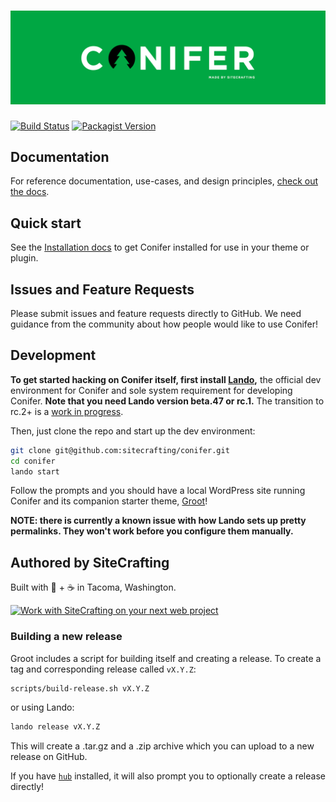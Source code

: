 # [![Conifer](img/banner-green.png)](https://coniferplug.in)

[![Build Status](https://travis-ci.org/sitecrafting/conifer.svg?branch=main)](https://travis-ci.org/github/sitecrafting/conifer)
[![Packagist Version](https://img.shields.io/packagist/v/sitecrafting/conifer.svg)](https://packagist.org/packages/sitecrafting/conifer)

## Documentation

For reference documentation, use-cases, and design principles, [check out the docs](https://www.coniferplug.in/).

## Quick start

See the [Installation docs](https://www.coniferplug.in/installation.html) to get Conifer installed for use in your theme or plugin.

## Issues and Feature Requests

Please submit issues and feature requests directly to GitHub. We need guidance from the community about how people would like to use Conifer!

## Development

**To get started hacking on Conifer itself, first install [Lando](https://docs.devwithlando.io/),** the official dev environment for Conifer and sole system requirement for developing Conifer. **Note that you need Lando version beta.47 or rc.1.** The transition to rc.2+ is a [work in progress](https://github.com/sitecrafting/conifer/issues/103).

Then, just clone the repo and start up the dev environment:

```bash
git clone git@github.com:sitecrafting/conifer.git
cd conifer
lando start
```

Follow the prompts and you should have a local WordPress site running Conifer
and its companion starter theme, [Groot](https://github.com/sitecrafting/groot)!

**NOTE: there is currently a known issue with how Lando sets up pretty permalinks. They won't work before you configure them manually.**

## Authored by SiteCrafting

Built with 💚 + ☕ in Tacoma, Washington.

[![Work with SiteCrafting on your next web project](https://raw.githubusercontent.com/sitecrafting/conifer/master/img/sc-banner.jpg)](https://www.sitecrafting.com/)

### Building a new release

Groot includes a script for building itself and creating a release. To create a tag and corresponding release called `vX.Y.Z`:

```bash
scripts/build-release.sh vX.Y.Z
```

or using Lando:

```bash
lando release vX.Y.Z
```

This will create a .tar.gz and a .zip archive which you can upload to a new release on GitHub.

If you have [`hub`](https://hub.github.com/) installed, it will also prompt you to optionally create a release directly!
